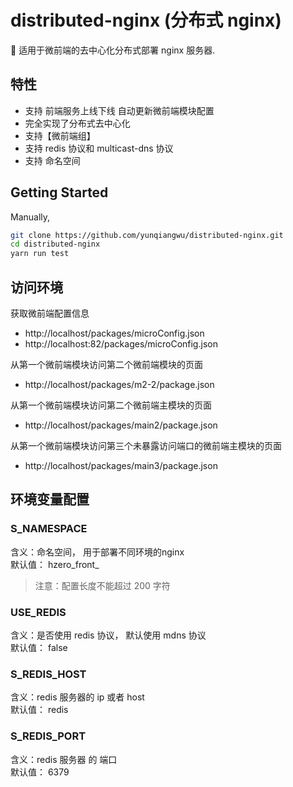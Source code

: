 # distributed-nginx (分布式 nginx)

🍙 适用于微前端的去中心化分布式部署 nginx 服务器.

## 特性

- 支持 前端服务上线下线 自动更新微前端模块配置
- 完全实现了分布式去中心化
- 支持【微前端组】
- 支持 redis 协议和 multicast-dns 协议
- 支持 命名空间

## Getting Started

Manually,

```bash
git clone https://github.com/yunqiangwu/distributed-nginx.git
cd distributed-nginx
yarn run test
```

## 访问环境

获取微前端配置信息

- http://localhost/packages/microConfig.json
- http://localhost:82/packages/microConfig.json

从第一个微前端模块访问第二个微前端模块的页面

- http://localhost/packages/m2-2/package.json

从第一个微前端模块访问第二个微前端主模块的页面

- http://localhost/packages/main2/package.json

从第一个微前端模块访问第三个未暴露访问端口的微前端主模块的页面

- http://localhost/packages/main3/package.json


## 环境变量配置

### S_NAMESPACE

  含义：命名空间， 用于部署不同环境的nginx  
  默认值： hzero_front_
  > 注意：配置长度不能超过 200 字符

### USE_REDIS 

  含义：是否使用 redis 协议， 默认使用 mdns 协议  
  默认值： false

### S_REDIS_HOST

  含义：redis 服务器的 ip 或者 host  
  默认值： redis

### S_REDIS_PORT

  含义：redis 服务器 的 端口  
  默认值： 6379
